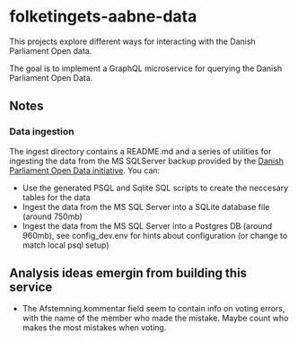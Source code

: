 # folketingets-aabne-data

This projects explore different ways for interacting with the Danish Parliament Open data. 

The goal is to implement a GraphQL microservice for querying the Danish Parliament Open Data.

## Notes

### Data ingestion
The ingest directory contains a README.md and a series of utilities for ingesting the data from the MS SQLServer backup provided by the [Danish Parliament Open Data initiative](https://www.ft.dk/-/media/sites/ft/pdf/dokumenter/aabne-data/oda-browser_brugervejledning.ashx). You can:

- Use the generated PSQL and Sqlite SQL scripts to create the neccesary tables for the data
- Ingest the data from the MS SQL Server into a SQLite database file (around 750mb)
- Ingest the data from the MS SQL Server into a Postgres DB (around 960mb), see config_dev.env for hints about configuration (or change to match local psql setup)


## Analysis ideas emergin from building this service

- The Afstemning.kommentar field seem to contain info on voting errors, with the name of the member who made the mistake. Maybe count who makes the most mistakes when voting.
